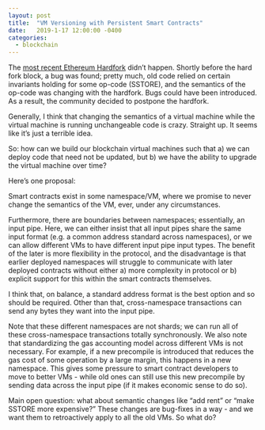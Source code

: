 ```yaml
---
layout: post
title:  "VM Versioning with Persistent Smart Contracts"
date:   2019-1-17 12:00:00 -0400
categories:
  - blockchain
---
```

The [most recent Ethereum Hardfork](https://blog.ethereum.org/2019/01/15/security-alert-ethereum-constantinople-postponement/) didn’t happen. Shortly before the hard fork block, a bug was found; pretty much, old code relied on certain invariants holding for some op-code (SSTORE), and the semantics of the op-code was changing with the hardfork. Bugs could have been introduced. As a result, the community decided to postpone the hardfork. 

Generally, I think that changing the semantics of a virtual machine while the virtual machine is running unchangeable code is crazy. Straight up. It seems like it’s just a terrible idea.

So: how can we build our blockchain virtual machines such that a) we can deploy code that need not be updated, but b) we have the ability to upgrade the virtual machine over time?

Here’s one proposal:

Smart contracts exist in some namespace/VM, where we promise to never change the semantics of the VM, ever, under any circumstances.

Furthermore, there are boundaries between namespaces; essentially, an input pipe. Here, we can either insist that all input pipes share the same input format (e.g. a common address standard across namespaces), or we can allow different VMs to have different input pipe input types. The benefit of the later is more flexibility in the protocol, and the disadvantage is that earlier deployed namespaces will struggle to communicate with later deployed contracts without either a) more complexity in protocol or b) explicit support for this within the smart contracts themselves.

I think that, on balance, a standard address format is the best option and so should be required. Other than that, cross-namespace transactions can send any bytes they want into the input pipe. 

Note that these different namespaces are not shards; we can run all of these cross-namespace transactions totally synchronously. We also note that standardizing the gas accounting model across different VMs is not necessary. For example, if a new precompile is introduced that reduces the gas cost of some operation by a large margin, this happens in a new namespace. This gives some pressure to smart contract developers to move to better VMs - while old ones can still use this new precompile by sending data across the input pipe (if it makes economic sense to do so). 

Main open question: what about semantic changes like “add rent” or “make SSTORE more expensive?” These changes are bug-fixes in a way - and we want them to retroactively apply to all the old VMs. So what do?